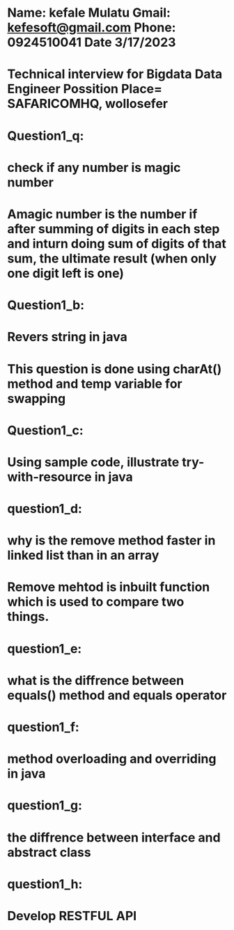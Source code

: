 Name: kefale Mulatu
Gmail: kefesoft@gmail.com
Phone: 0924510041
Date 3/17/2023
======================================================
Technical interview for Bigdata Data Engineer Possition
Place= SAFARICOMHQ, wollosefer
===================================
Question1_q: 
============
check if any number is magic number
=================================================
Amagic number is the number if after summing of digits in each step and inturn doing sum of digits of that sum, the 
ultimate result (when only one digit left is one)
================================================
Question1_b:
===============
Revers string in java
====================================
This question is done using charAt() method and temp variable for swapping 
==========================================================================
Question1_c: 
=============
Using sample code, illustrate try-with-resource in java
======================================================================
question1_d: 
==============
why is the remove method faster in linked list than in an array
=============================================================================
Remove mehtod is inbuilt function which is used to compare two things.
=========================================================================
question1_e: 
=================
what is the diffrence between equals() method and equals operator
=============================================================================
question1_f: 
===============
method overloading and overriding in java
===========================================================================
question1_g:
============
the diffrence between interface and abstract class
===============================================================
question1_h:
===============
Develop RESTFUL API
====================================
